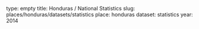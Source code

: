 type: empty
title: Honduras / National Statistics
slug: places/honduras/datasets/statistics
place: honduras
dataset: statistics
year: 2014
